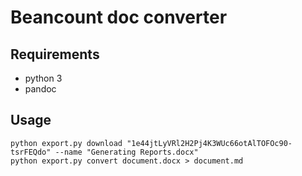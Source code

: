 # Beancount doc converter

## Requirements

* python 3
* pandoc

## Usage

```
python export.py download "1e44jtLyVRl2H2Pj4K3WUc66otAlTOFOc90-tsrFEQdo" --name "Generating Reports.docx"
python export.py convert document.docx > document.md
```
